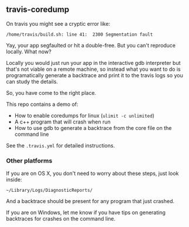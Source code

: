 ## travis-coredump

On travis you might see a cryptic error like:

    /home/travis/build.sh: line 41:  2300 Segmentation fault

Yay, your app segfaulted or hit a double-free. But you can't reproduce locally. What now?

Locally you would just run your app in the interactive gdb interpreter but that's not viable on a remote machine, so instead what you want to do is programatically generate a backtrace and print it to the travis logs so you can study the details.

So, you have come to the right place.

This repo contains a demo of:

 - How to enable coredumps for linux (`ulimit -c unlimited`)
 - A c++ program that will crash when run
 - How to use gdb to generate a backtrace from the core file on the command line

See the `.travis.yml` for detailed instructions.

### Other platforms

If you are on OS X, you don't need to worry about these steps, just look inside:

    ~/Library/Logs/DiagnosticReports/

And a backtrace should be present for any program that just crashed.

If you are on Windows, let me know if you have tips on generating backtraces for crashes on the command line.